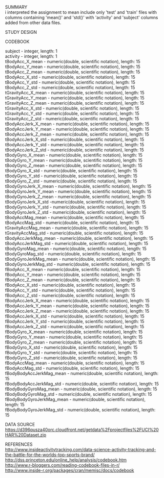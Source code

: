  
 SUMMARY  
 i interpreted the assignment to mean include only 'test' and 'train' files with columns containing
 'mean()' and 'std()' with 'activity' and 'subject' columns added from other data files.
 
 STUDY DESIGN  
 
 
 CODEBOOK  

 subject  - integer, length: 1  
 activity  - integer, length: 1  
 tBodyAcc_X_mean  - numeric(double, scientific notation), length: 15  
 tBodyAcc_Y_mean  - numeric(double, scientific notation), length: 15  
 tBodyAcc_Z_mean  - numeric(double, scientific notation), length: 15  
 tBodyAcc_X_std  - numeric(double, scientific notation), length: 15  
 tBodyAcc_Y_std  - numeric(double, scientific notation), length: 15  
 tBodyAcc_Z_std  - numeric(double, scientific notation), length: 15  
 tGravityAcc_X_mean  - numeric(double, scientific notation), length: 15  
 tGravityAcc_Y_mean  - numeric(double, scientific notation), length: 15  
 tGravityAcc_Z_mean  - numeric(double, scientific notation), length: 15  
 tGravityAcc_X_std  - numeric(double, scientific notation), length: 15  
 tGravityAcc_Y_std  - numeric(double, scientific notation), length: 15  
 tGravityAcc_Z_std  - numeric(double, scientific notation), length: 15  
 tBodyAccJerk_X_mean  - numeric(double, scientific notation), length: 15  
 tBodyAccJerk_Y_mean  - numeric(double, scientific notation), length: 15  
 tBodyAccJerk_Z_mean  - numeric(double, scientific notation), length: 15  
 tBodyAccJerk_X_std  - numeric(double, scientific notation), length: 15  
 tBodyAccJerk_Y_std  - numeric(double, scientific notation), length: 15  
 tBodyAccJerk_Z_std  - numeric(double, scientific notation), length: 15  
 tBodyGyro_X_mean  - numeric(double, scientific notation), length: 15  
 tBodyGyro_Y_mean  - numeric(double, scientific notation), length: 15  
 tBodyGyro_Z_mean  - numeric(double, scientific notation), length: 15  
 tBodyGyro_X_std  - numeric(double, scientific notation), length: 15  
 tBodyGyro_Y_std  - numeric(double, scientific notation), length: 15  
 tBodyGyro_Z_std  - numeric(double, scientific notation), length: 15  
 tBodyGyroJerk_X_mean  - numeric(double, scientific notation), length: 15  
 tBodyGyroJerk_Y_mean  - numeric(double, scientific notation), length: 15  
 tBodyGyroJerk_Z_mean  - numeric(double, scientific notation), length: 15  
 tBodyGyroJerk_X_std  -numeric(double, scientific notation), length: 15  
 tBodyGyroJerk_Y_std  - numeric(double, scientific notation), length: 15  
 tBodyGyroJerk_Z_std  - numeric(double, scientific notation), length: 15  
 tBodyAccMag_mean  - numeric(double, scientific notation), length: 15  
 tBodyAccMag_std  - numeric(double, scientific notation), length: 15  
 tGravityAccMag_mean  - numeric(double, scientific notation), length: 15  
 tGravityAccMag_std  - numeric(double, scientific notation), length: 15  
 tBodyAccJerkMag_mean  - numeric(double, scientific notation), length: 15  
 tBodyAccJerkMag_std  - numeric(double, scientific notation), length: 15  
 tBodyGyroMag_mean  - numeric(double, scientific notation), length: 15  
 tBodyGyroMag_std  - numeric(double, scientific notation), length: 15  
 tBodyGyroJerkMag_mean  - numeric(double, scientific notation), length: 15  
 tBodyGyroJerkMag_std  - numeric(double, scientific notation), length: 15  
 fBodyAcc_X_mean  - numeric(double, scientific notation), length: 15  
 fBodyAcc_Y_mean  - numeric(double, scientific notation), length: 15  
 fBodyAcc_Z_mean  - numeric(double, scientific notation), length: 15  
 fBodyAcc_X_std  - numeric(double, scientific notation), length: 15  
 fBodyAcc_Y_std  - numeric(double, scientific notation), length: 15  
 fBodyAcc_Z_std  - numeric(double, scientific notation), length: 15  
 fBodyAccJerk_X_mean  - numeric(double, scientific notation), length: 15  
 fBodyAccJerk_Y_mean  - numeric(double, scientific notation), length: 15  
 fBodyAccJerk_Z_mean  - numeric(double, scientific notation), length: 15  
 fBodyAccJerk_X_std  - numeric(double, scientific notation), length: 15  
 fBodyAccJerk_Y_std  - numeric(double, scientific notation), length: 15  
 fBodyAccJerk_Z_std  - numeric(double, scientific notation), length: 15  
 fBodyGyro_X_mean  - numeric(double, scientific notation), length: 15  
 fBodyGyro_Y_mean  - numeric(double, scientific notation), length: 15  
 fBodyGyro_Z_mean  - numeric(double, scientific notation), length: 15  
 fBodyGyro_X_std  - numeric(double, scientific notation), length: 15  
 fBodyGyro_Y_std  - numeric(double, scientific notation), length: 15  
 fBodyGyro_Z_std  - numeric(double, scientific notation), length: 15  
 fBodyAccMag_mean  - numeric(double, scientific notation), length: 15  
 fBodyAccMag_std  - numeric(double, scientific notation), length: 15  
 fBodyBodyAccJerkMag_mean  - numeric(double, scientific notation), length: 15  
 fBodyBodyAccJerkMag_std  - numeric(double, scientific notation), length: 15  
 fBodyBodyGyroMag_mean  - numeric(double, scientific notation), length: 15  
 fBodyBodyGyroMag_std  - numeric(double, scientific notation), length: 15  
 fBodyBodyGyroJerkMag_mean  - numeric(double, scientific notation), length: 15  
 fBodyBodyGyroJerkMag_std  - numeric(double, scientific notation), length: 15  



DATA SOURCE  
  https://d396qusza40orc.cloudfront.net/getdata%2Fprojectfiles%2FUCI%20HAR%20Dataset.zip  
  
REFERENCES  
  http://www.insideactivitytracking.com/data-science-activity-tracking-and-the-battle-for-the-worlds-top-sports-brand/  
  http://dss.princeton.edu/online_help/analysis/codebook.htm<br>
  http://www.r-bloggers.com/reading-codebook-files-in-r/<br>
  http://www.inside-r.org/packages/cran/memisc/docs/codebook
  
  
